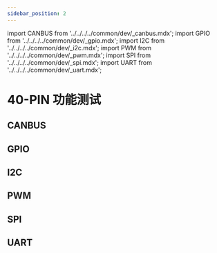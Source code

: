 ```yaml
---
sidebar_position: 2
---
```


import CANBUS from '../../../../common/dev/\_canbus.mdx';
import GPIO from '../../../../common/dev/\_gpio.mdx';
import I2C from '../../../../common/dev/\_i2c.mdx';
import PWM from '../../../../common/dev/\_pwm.mdx';
import SPI from '../../../../common/dev/\_spi.mdx';
import UART from '../../../../common/dev/\_uart.mdx';

# 40-PIN 功能测试

## CANBUS

<CANBUS />

## GPIO

<GPIO product_name="Radxa ROCK 5C" model="rock-5c" gpio_pin="3" gpio_connection="/img/rock5c/led_connection.webp" />

## I2C

<I2C product_name="Radxa ROCK 5C" model="rock-5c" i2c_overlay_name="I2C8-M2" sda_pin="PIN_3" scl_pin="PIN_5" i2c_connection="/img/rock5c/i2c_connection.webp" />

## PWM

<PWM product_name="Radxa ROCK 5C" model="rock-5c" pwm_name="PWM0_M2" pwm_pin="23" chip="0" pwm_connection="/img/rock5c/pwm_connection.webp" />

## SPI

<SPI product_name="Radxa ROCK 5C" model="rock-5c" spi_overlay_name="spidev on SPI0-M2 over CS0" spidev="/dev/spidev0.0" spi_mosi="29" spi_miso="31" spi_connection="/img/rock5c/spi_connection.webp" />

## UART

<UART product_name="Radxa ROCK 5C" model="rock-5c" uart1_name="UART4-M2" uart_dev1="ttyS4" tx1_pin="PIN_7" rx1_pin="PIN_29" uart2_name="UART6-M1" uart_dev2="ttyS6" tx2_pin="PIN_19" rx2_pin="PIN_21" uart_connection="/img/rock5c/uart_loop.webp" two_uart_connection="/img/rock5c/trans_receive.webp" />
